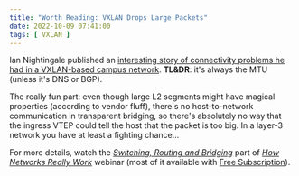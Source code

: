 ```yaml
---
title: "Worth Reading: VXLAN Drops Large Packets"
date: 2022-10-09 07:41:00
tags: [ VXLAN ]
---
```

Ian Nightingale published an [interesting story of connectivity problems he had in a VXLAN-based campus network](https://constantpinger.home.blog/2022/09/27/selective-packet-loss-over-vxlan-fat-packets-dropped/). **TL&DR**: it's always the MTU (unless it's DNS or BGP).

The really fun part: even though large L2 segments might have magical properties (according to vendor fluff), there's no host-to-network communication in transparent bridging, so there's absolutely no way that the ingress VTEP could tell the host that the packet is too big. In a layer-3 network you have at least a fighting chance...

For more details, watch the *[Switching, Routing and Bridging](https://my.ipspace.net/bin/list?id=Net101#SWITCH)* part of _[How Networks Really Work](https://www.ipspace.net/How_Networks_Really_Work)_ webinar (most of it available with [Free Subscription](https://www.ipspace.net/Subscription/Free)).

